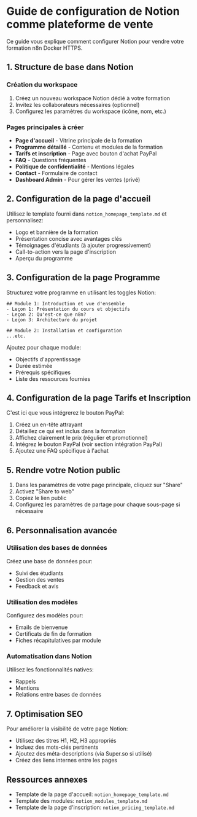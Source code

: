 # Guide de configuration de Notion comme plateforme de vente

Ce guide vous explique comment configurer Notion pour vendre votre formation n8n Docker HTTPS.

## 1. Structure de base dans Notion

### Création du workspace

1. Créez un nouveau workspace Notion dédié à votre formation
2. Invitez les collaborateurs nécessaires (optionnel)
3. Configurez les paramètres du workspace (icône, nom, etc.)

### Pages principales à créer

- **Page d'accueil** - Vitrine principale de la formation
- **Programme détaillé** - Contenu et modules de la formation
- **Tarifs et inscription** - Page avec bouton d'achat PayPal
- **FAQ** - Questions fréquentes
- **Politique de confidentialité** - Mentions légales
- **Contact** - Formulaire de contact
- **Dashboard Admin** - Pour gérer les ventes (privé)

## 2. Configuration de la page d'accueil

Utilisez le template fourni dans `notion_homepage_template.md` et personnalisez:

- Logo et bannière de la formation
- Présentation concise avec avantages clés
- Témoignages d'étudiants (à ajouter progressivement)
- Call-to-action vers la page d'inscription
- Aperçu du programme

## 3. Configuration de la page Programme

Structurez votre programme en utilisant les toggles Notion:

```
## Module 1: Introduction et vue d'ensemble
- Leçon 1: Présentation du cours et objectifs
- Leçon 2: Qu'est-ce que n8n?
- Leçon 3: Architecture du projet

## Module 2: Installation et configuration
...etc.
```

Ajoutez pour chaque module:
- Objectifs d'apprentissage
- Durée estimée
- Prérequis spécifiques
- Liste des ressources fournies

## 4. Configuration de la page Tarifs et Inscription

C'est ici que vous intégrerez le bouton PayPal:

1. Créez un en-tête attrayant
2. Détaillez ce qui est inclus dans la formation
3. Affichez clairement le prix (régulier et promotionnel)
4. Intégrez le bouton PayPal (voir section intégration PayPal)
5. Ajoutez une FAQ spécifique à l'achat

## 5. Rendre votre Notion public

1. Dans les paramètres de votre page principale, cliquez sur "Share"
2. Activez "Share to web"
3. Copiez le lien public
4. Configurez les paramètres de partage pour chaque sous-page si nécessaire

## 6. Personnalisation avancée

### Utilisation des bases de données

Créez une base de données pour:
- Suivi des étudiants
- Gestion des ventes
- Feedback et avis

### Utilisation des modèles

Configurez des modèles pour:
- Emails de bienvenue
- Certificats de fin de formation
- Fiches récapitulatives par module

### Automatisation dans Notion

Utilisez les fonctionnalités natives:
- Rappels
- Mentions
- Relations entre bases de données

## 7. Optimisation SEO

Pour améliorer la visibilité de votre page Notion:

- Utilisez des titres H1, H2, H3 appropriés
- Incluez des mots-clés pertinents
- Ajoutez des méta-descriptions (via Super.so si utilisé)
- Créez des liens internes entre les pages

## Ressources annexes

- Template de la page d'accueil: `notion_homepage_template.md`
- Template des modules: `notion_modules_template.md`
- Template de la page d'inscription: `notion_pricing_template.md`
